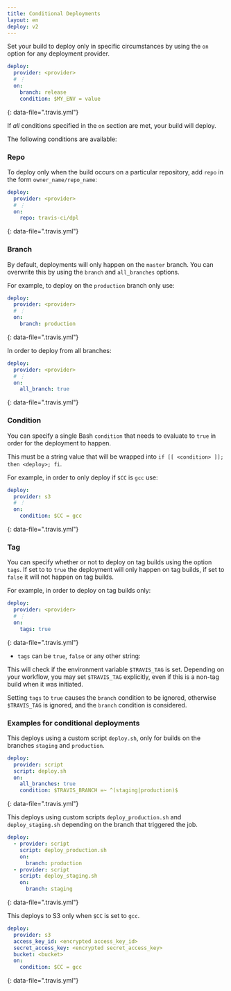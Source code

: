 ```yaml
---
title: Conditional Deployments
layout: en
deploy: v2
---
```


Set your build to deploy only in specific circumstances by using the `on`
option for any deployment provider.

```yaml
deploy:
  provider: <provider>
  # ⋮
  on:
    branch: release
    condition: $MY_ENV = value
```
{: data-file=".travis.yml"}

If *all* conditions specified in the `on` section are met, your build will deploy.

The following conditions are available:

### Repo

To deploy only when the build occurs on a particular repository, add `repo` in the form `owner_name/repo_name`:

```yaml
deploy:
  provider: <provider>
  # ⋮
  on:
    repo: travis-ci/dpl
```
{: data-file=".travis.yml"}

### Branch

By default, deployments will only happen on the `master` branch. You can overwrite this by using the `branch` and `all_branches` options.

For example, to deploy on the `production` branch only use:

```yaml
deploy:
  provider: <provider>
  # ⋮
  on:
    branch: production
```
{: data-file=".travis.yml"}

In order to deploy from all branches:

```yaml
deploy:
  provider: <provider>
  # ⋮
  on:
    all_branch: true
```
{: data-file=".travis.yml"}

### Condition

You can specify a single Bash `condition` that needs to evaluate to `true` in
order for the deployment to happen.

This must be a string value that will be wrapped into `if [[ <condition> ]]; then <deploy>; fi`.

For example, in order to only deploy if `$CC` is `gcc` use:

```yaml
deploy:
  provider: s3
  # ⋮
  on:
    condition: $CC = gcc
```
{: data-file=".travis.yml"}

### Tag

You can specify whether or not to deploy on tag builds using the option `tags`.
If set to to `true` the deployment will only happen on tag builds, if set to
`false` it will not happen on tag builds.

For example, in order to deploy on tag builds only:

```yaml
deploy:
  provider: <provider>
  # ⋮
  on:
    tags: true
```
{: data-file=".travis.yml"}

* `tags` can be `true`, `false` or any other string:

This will check if the environment variable `$TRAVIS_TAG` is set. Depending on
your workflow, you may set `$TRAVIS_TAG` explicitly, even if this is a non-tag
build when it was initiated.

Setting `tags` to `true` causes the `branch` condition to be ignored, otherwise
`$TRAVIS_TAG` is ignored, and the `branch` condition is considered.

### Examples for conditional deployments

This deploys using a custom script `deploy.sh`, only for builds on the branches
`staging` and `production`.

```yaml
deploy:
  provider: script
  script: deploy.sh
  on:
    all_branches: true
    condition: $TRAVIS_BRANCH =~ ^(staging|production)$
```
{: data-file=".travis.yml"}

This deploys using custom scripts `deploy_production.sh` and
`deploy_staging.sh` depending on the branch that triggered the job.

```yaml
deploy:
  - provider: script
    script: deploy_production.sh
    on:
      branch: production
  - provider: script
    script: deploy_staging.sh
    on:
      branch: staging
```
{: data-file=".travis.yml"}

This deploys to S3 only when `$CC` is set to `gcc`.

```yaml
deploy:
  provider: s3
  access_key_id: <encrypted access_key_id>
  secret_access_key: <encrypted secret_access_key>
  bucket: <bucket>
  on:
    condition: $CC = gcc
```
{: data-file=".travis.yml"}
